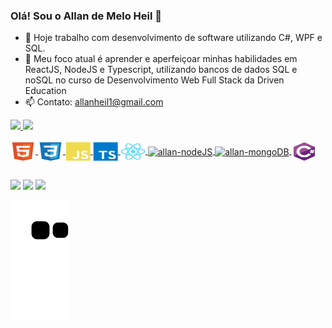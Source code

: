 ### Olá! Sou o Allan de Melo Heil 👋

- 🔭 Hoje trabalho com desenvolvimento de software utilizando C#, WPF e SQL.
- 🌱 Meu foco atual é aprender e aperfeiçoar minhas habilidades em ReactJS, NodeJS e Typescript, utilizando bancos de dados SQL e noSQL no curso de Desenvolvimento Web Full Stack da Driven Education
- 📫 Contato: allanheil1@gmail.com

 <div>
  <a href="https://github.com/allanheil1">
  <img height="180em" src="https://github-readme-stats.vercel.app/api?username=allanheil1&show_icons=true&theme=dracula&include_all_commits=true&count_private=true"/>
  <img height="180em" src="https://github-readme-stats.vercel.app/api/top-langs/?username=allanheil1&layout=compact&langs_count=16&theme=dracula"/>
</div>

<div style="display: inline_block"><br>
  <img align="center" alt="allan-HTML" height="30" width="40" src="https://raw.githubusercontent.com/devicons/devicon/master/icons/html5/html5-original.svg">
  <img align="center" alt="allan-CSS" height="30" width="40" src="https://raw.githubusercontent.com/devicons/devicon/master/icons/css3/css3-original.svg">
  <img align="center" alt="allan-Js" height="30" width="40" src="https://raw.githubusercontent.com/devicons/devicon/master/icons/javascript/javascript-plain.svg">
  <img align="center" alt="allan-Ts" height="30" width="40" src="https://raw.githubusercontent.com/devicons/devicon/master/icons/typescript/typescript-plain.svg">
  <img align="center" alt="allan-React" height="30" width="40" src="https://raw.githubusercontent.com/devicons/devicon/master/icons/react/react-original.svg">
  <img align="center" alt="allan-nodeJS" height="30" width="40" src="https://cdn.jsdelivr.net/gh/devicons/devicon/icons/nodejs/nodejs-plain.svg" />
  <img align="center" alt="allan-mongoDB" height="30" width="40" src="https://cdn.jsdelivr.net/gh/devicons/devicon/icons/mongodb/mongodb-original-wordmark.svg" />
   <img align="center" alt="allan-Csharp" height="30" width="40" src="https://raw.githubusercontent.com/devicons/devicon/master/icons/csharp/csharp-original.svg">
</div>

 ##
 
<div> 
  <a href="https://instagram.com/allanheil1" target="_blank"><img src="https://img.shields.io/badge/-Instagram-%23E4405F?style=for-the-badge&logo=instagram&logoColor=white" target="_blank"></a>
  <a href = "mailto:allanheil1@gmail.com"><img src="https://img.shields.io/badge/-Gmail-%23333?style=for-the-badge&logo=gmail&logoColor=white" target="_blank"></a>
  <a href="https://www.linkedin.com/in/allanheil/" target="_blank"><img src="https://img.shields.io/badge/-LinkedIn-%230077B5?style=for-the-badge&logo=linkedin&logoColor=white" target="_blank"></a> 
</div>
 
![snake gif](https://github.com/allanheil1/allanheil1/blob/output/github-contribution-grid-snake.svg)
